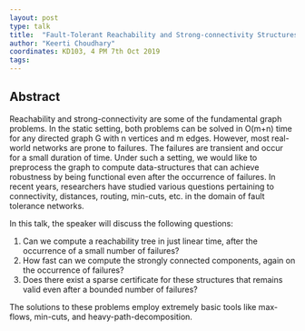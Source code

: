 ```yaml
---
layout: post
type: talk
title:  "Fault-Tolerant Reachability and Strong-connectivity Structures"
author: "Keerti Choudhary"
coordinates: KD103, 4 PM 7th Oct 2019
tags: 
---
```

## Abstract

Reachability and strong-connectivity are some of the fundamental graph problems. In the static setting, both problems can be solved in O(m+n) time for any directed graph G with n vertices and m edges. However, most real-world networks are prone to failures. The failures are transient and occur for a small duration of time. Under such a setting, we would like to preprocess the graph to compute data-structures that can achieve robustness by being functional even after the occurrence of failures. In recent years, researchers have studied various questions pertaining to connectivity, distances, routing, min-cuts, etc. in the domain of fault tolerance networks.

In this talk, the speaker will discuss the following questions:
1. Can we compute a reachability tree in just linear time, after the occurrence of a small number of failures?
2. How fast can we compute the strongly connected components, again on the occurrence of failures?
3. Does there exist a sparse certificate for these structures that remains valid even after a bounded number of failures?

The solutions to these problems employ extremely basic tools like max-flows, min-cuts, and heavy-path-decomposition.
